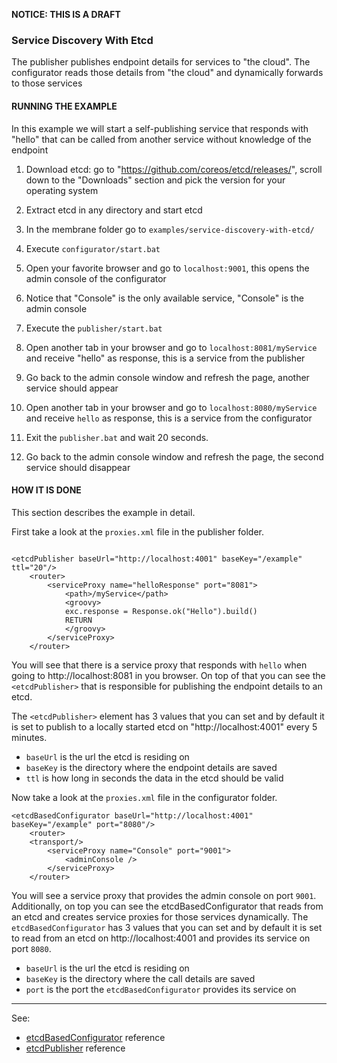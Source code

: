 **NOTICE: THIS IS A DRAFT**

### Service Discovery With Etcd

The publisher publishes endpoint details for services to "the cloud". The configurator reads those details from "the cloud" and dynamically forwards to those services
 

#### RUNNING THE EXAMPLE

In this example we will start a self-publishing service that responds with "hello" that can be called from another service without knowledge of the endpoint

1. Download etcd: go to "https://github.com/coreos/etcd/releases/", scroll down to the "Downloads" section and pick the version for your operating system
   
2. Extract etcd in any directory and start etcd
   
3. In the membrane folder go to `examples/service-discovery-with-etcd/`
   
4. Execute `configurator/start.bat`
   
5. Open your favorite browser and go to `localhost:9001`, this opens the admin console of the configurator
   
6. Notice that "Console" is the only available service, "Console" is the admin console
   
7. Execute the `publisher/start.bat`
   
8. Open another tab in your browser and go to `localhost:8081/myService` and receive "hello" as response, this is a service from the publisher
   
9. Go back to the admin console window and refresh the page, another service should appear
   
10. Open another tab in your browser and go to `localhost:8080/myService` and receive `hello` as response, this is a service from the configurator
    
11. Exit the `publisher.bat` and wait 20 seconds.
    
12. Go back to the admin console window and refresh the page, the second service should disappear


#### HOW IT IS DONE

This section describes the example in detail.  

First take a look at the `proxies.xml` file in the publisher folder.

```

<etcdPublisher baseUrl="http://localhost:4001" baseKey="/example" ttl="20"/>
	<router>
		<serviceProxy name="helloResponse" port="8081">
			<path>/myService</path>
			<groovy>				
			exc.response = Response.ok("Hello").build()
			RETURN
			</groovy>
		</serviceProxy>
	</router>
```
You will see that there is a service proxy that responds with `hello` when going to http://localhost:8081 in you browser. On top of that you can see the `<etcdPublisher>` that is responsible for publishing the endpoint details to an etcd.

The `<etcdPublisher>` element has 3 values that you can set and by default it is set to publish to a locally started etcd on "http://localhost:4001" every 5 minutes.   
* `baseUrl` is the url the etcd is residing on
* `baseKey` is the directory where the endpoint details are saved
* `ttl` is how long in seconds the data in the etcd should be valid

Now take a look at the `proxies.xml` file in the configurator folder.

```
<etcdBasedConfigurator baseUrl="http://localhost:4001" baseKey="/example" port="8080"/>
	<router>
	<transport/>
		<serviceProxy name="Console" port="9001">
			<adminConsole />
		</serviceProxy>
	</router>
```
You will see a service proxy that provides the admin console on port `9001`. Additionally, on top you can see the etcdBasedConfigurator that reads from an etcd and creates service proxies for those services dynamically.
The `etcdBasedConfigurator` has 3 values that you can set and by default it is set to read from an etcd on http://localhost:4001 and provides its service on port `8080`.

* `baseUrl` is the url the etcd is residing on
* `baseKey` is the directory where the call details are saved
* `port` is the port the `etcdBasedConfigurator` provides its service on

---
See:
- [etcdBasedConfigurator](https://membrane-soa.org/api-gateway-doc/current/configuration/reference/etcdBasedConfigurator.htm) reference
- [etcdPublisher](https://membrane-soa.org/api-gateway-doc/current/configuration/reference/etcdPublisher.htm) reference